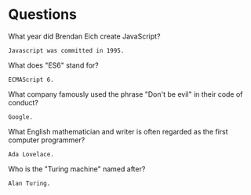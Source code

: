 # Questions

What year did Brendan Eich create JavaScript?

```
Javascript was committed in 1995.
```

What does "ES6" stand for?

```
ECMAScript 6.
```

What company famously used the phrase "Don't be evil" in their code of conduct?

```
Google.
```

What English mathematician and writer is often regarded as the first computer programmer?

```
Ada Lovelace.
```

Who is the "Turing machine" named after?

```
Alan Turing.
```
